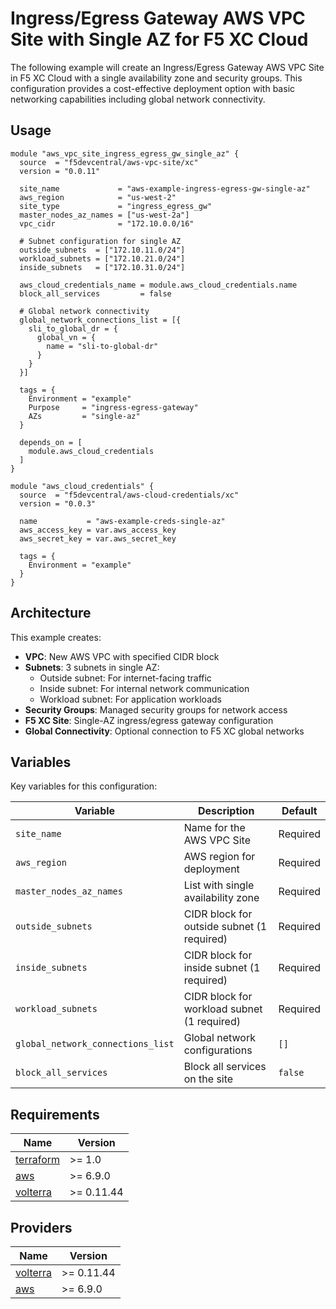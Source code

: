 # Ingress/Egress Gateway AWS VPC Site with Single AZ for F5 XC Cloud

The following example will create an Ingress/Egress Gateway AWS VPC Site in F5 XC Cloud with a single availability zone and security groups. This configuration provides a cost-effective deployment option with basic networking capabilities including global network connectivity.


## Usage

```hcl
module "aws_vpc_site_ingress_egress_gw_single_az" {
  source  = "f5devcentral/aws-vpc-site/xc"
  version = "0.0.11"

  site_name             = "aws-example-ingress-egress-gw-single-az"
  aws_region            = "us-west-2"
  site_type             = "ingress_egress_gw"
  master_nodes_az_names = ["us-west-2a"]
  vpc_cidr              = "172.10.0.0/16"
  
  # Subnet configuration for single AZ
  outside_subnets  = ["172.10.11.0/24"]
  workload_subnets = ["172.10.21.0/24"]
  inside_subnets   = ["172.10.31.0/24"]

  aws_cloud_credentials_name = module.aws_cloud_credentials.name
  block_all_services         = false

  # Global network connectivity
  global_network_connections_list = [{
    sli_to_global_dr = {
      global_vn = {
        name = "sli-to-global-dr"
      }
    }
  }]

  tags = {
    Environment = "example"
    Purpose     = "ingress-egress-gateway"
    AZs         = "single-az"
  }

  depends_on = [
    module.aws_cloud_credentials
  ]
}

module "aws_cloud_credentials" {
  source  = "f5devcentral/aws-cloud-credentials/xc"
  version = "0.0.3"

  name           = "aws-example-creds-single-az"
  aws_access_key = var.aws_access_key
  aws_secret_key = var.aws_secret_key

  tags = {
    Environment = "example"
  }
}
```

## Architecture

This example creates:

- **VPC**: New AWS VPC with specified CIDR block
- **Subnets**: 3 subnets in single AZ:
  - Outside subnet: For internet-facing traffic
  - Inside subnet: For internal network communication
  - Workload subnet: For application workloads
- **Security Groups**: Managed security groups for network access
- **F5 XC Site**: Single-AZ ingress/egress gateway configuration
- **Global Connectivity**: Optional connection to F5 XC global networks

## Variables

Key variables for this configuration:

| Variable                          | Description                                 | Default  |
| --------------------------------- | ------------------------------------------- | -------- |
| `site_name`                       | Name for the AWS VPC Site                   | Required |
| `aws_region`                      | AWS region for deployment                   | Required |
| `master_nodes_az_names`           | List with single availability zone          | Required |
| `outside_subnets`                 | CIDR block for outside subnet (1 required)  | Required |
| `inside_subnets`                  | CIDR block for inside subnet (1 required)   | Required |
| `workload_subnets`                | CIDR block for workload subnet (1 required) | Required |
| `global_network_connections_list` | Global network configurations               | `[]`     |
| `block_all_services`              | Block all services on the site              | `false`  |

## Requirements

| Name                                                                                                                 | Version    |
| -------------------------------------------------------------------------------------------------------------------- | ---------- |
| <a name="requirement_terraform"></a> [terraform](https://www.terraform.io/)                                          | >= 1.0     |
| <a name="requirement_aws"></a> [aws](https://registry.terraform.io/providers/hashicorp/aws/latest)                   | >= 6.9.0   |
| <a name="requirement_volterra"></a> [volterra](https://registry.terraform.io/providers/volterraedge/volterra/latest) | >= 0.11.44 |

## Providers

| Name                                                                                                              | Version    |
| ----------------------------------------------------------------------------------------------------------------- | ---------- |
| <a name="provider_volterra"></a> [volterra](https://registry.terraform.io/providers/volterraedge/volterra/latest) | >= 0.11.44 |
| <a name="provider_aws"></a> [aws](https://registry.terraform.io/providers/hashicorp/aws/latest)                   | >= 6.9.0   |